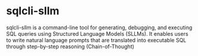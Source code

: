 # sqlcli-sllm
sqlcli-sllm is a command-line tool for generating, debugging, and executing SQL queries using Structured Language Models (SLLMs). It enables users to write natural language prompts that are translated into executable SQL through step-by-step reasoning (Chain-of-Thought)
